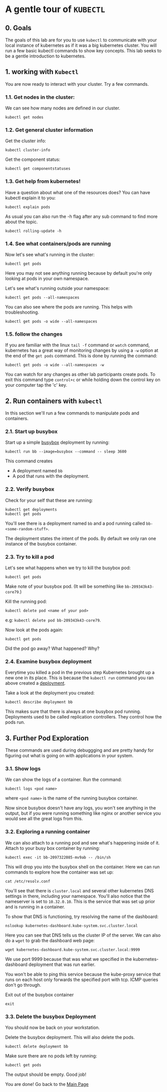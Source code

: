 # A gentle tour of ```KUBECTL```


## 0. Goals
The goals of this lab are for you to use ```kubectl``` to communicate with your local instance of kubernetes as if it was a big kubernetes cluster. You will run a few basic kubectl commands to show key concepts. This lab seeks to be a gentle introduction to kubernetes.  

## 1. working with ```Kubectl```

You are now ready to interact with your cluster.  Try a few commands.

### 1.1. Get nodes in the cluster:

We can see how many nodes are defined in our cluster.

```
kubectl get nodes
```

### 1.2.  Get general cluster information

Get the cluster info:

```
kubectl cluster-info
```
Get the component status:

```
kubectl get componentstatuses
```

### 1.3.  Get help from kubernetes!
Have a question about what one of the resources does?  You can have kubectl explain it to you:

```
kubectl explain pods
```
As usual you can also run the -h flag after any sub command to find more about the topic.

```
kubectl rolling-update -h
```

### 1.4.  See what containers/pods are running

Now let's see what's running in the cluster:

```
kubectl get pods
```

Here you may not see anything running because by default you're only looking at pods in your own namespace.  

Let's see what's running outside your namespace:

```
kubectl get pods --all-namespaces
```

You can also see where the pods are running.  This helps with troubleshooting.  

```
kubectl get pods -o wide --all-namespaces
```

### 1.5. follow the changes

If you are familiar with the linux ```tail -f``` command or ```watch``` command, kubernetes has a great way of monitoring changes by using a ```-w``` option at the end of the ```get pods``` command.  This is done by running the command:

```
kubectl get pods -o wide --all-namespaces -w
```
You can watch for any changes as other lab participants create pods.  To exit this command type ```control+c``` or while holding down the control key on your computer tap the 'c' key.

## 2. Run containers with ```kubectl```

In this section we'll run a few commands to manipulate pods and containers.

### 2.1.  Start up busybox

Start up a simple [busybox](https://busybox.net/about.html) deployment by running:

```
kubectl run bb --image=busybox --command -- sleep 3600
```

This command creates

* A deployment named ```bb```
* A pod that runs with the deployment.

### 2.2. Verify busybox

Check for your self that these are running:

```
kubectl get deployments
kubectl get pods
```
You'll see there is a deployment named ```bb``` and a pod running called ```bb-<some-random-stuff>```.  

The deployment states the intent of the pods.  By default we only ran one instance of the busybox container.  

### 2.3. Try to kill a pod

Let's see what happens when we try to kill the busybox pod:

```
kubectl get pods
```
Make note of your busybox pod.  (It will be something like ```bb-209343k43-core79```.)

Kill the running pod:

```
kubectl delete pod <name of your pod>
```
e.g: ```kubectl delete pod bb-209343k43-core79```.

Now look at the pods again:

```
kubectl get pods
```

Did the pod go away?  What happened?  Why?  

### 2.4. Examine busybox deployment

Everytime you killed a pod in the previous step Kubernetes brought up a new one in its place.  This is because the ``kubectl run`` command you ran above created a [deployment](http://kubernetes.io/docs/user-guide/deployments/).

Take a look at the deployment you created:

```
kubectl describe deployment bb
```

This makes sure that there is always at one busybox pod running. Deployments used to be called replication controllers.  They control how the pods run.  

## 3. Further Pod Exploration

These commands are used during debuggging and are pretty handy for figuring out what is going on with applications in your system.

### 3.1. Show logs

We can show the logs of a container.  Run the command:

```
kubectl logs <pod name>
```
where ```<pod name>``` is the name of the running busybox container.

Now since busybox doesn't have any logs, you won't see anything in the output, but if you were running something like nginx or another service you would see all the great logs from this.

### 3.2. Exploring a running container

We can also attach to a running pod and see what's happening inside of it.  Attach to your busy box container by running:

```
kubectl exec -it bb-2097322085-mv9ab -- /bin/sh
```
This will drop you into the busybox shell on the container.  Here we can run commands to explore how the container was set up:

```
cat /etc/resolv.conf
```
You'll see that there is ```cluster.local``` and several other kubernetes DNS settings in there, including your namespace.  You'll also notice that the nameserver is set to ```10.32.0.10```.  This is the service that was set up prior and is running in a container.  

To show that DNS is functioning, try resolving the name of the dashboard:

```
nslookup kubernetes-dashboard.kube-system.svc.cluster.local
```
Here you can see that DNS tells us the cluster IP of the server.  We can also do a ```wget``` to grab the dashboard web page:

```
wget kubernetes-dashboard.kube-system.svc.cluster.local:9999
```
We use port 9999 because that was what we specified in the kubernetes-dashboard deployment that was run earlier.

You won't be able to ping this service because the kube-proxy service that runs on each host only forwards the specified port with tcp.  ICMP queries don't go through.  

Exit out of the busybox container

```
exit
```
### 3.3.  Delete the busybox Deployment

You should now be back on your workstation.

Delete the busybox deployment.  This will also delete the pods.

```
kubectl delete deployment bb
```
Make sure there are no pods left by running:

```
kubectl get pods
```
The output should be empty.  Good job!


You are done!  Go back to the [Main Page](README.md)
